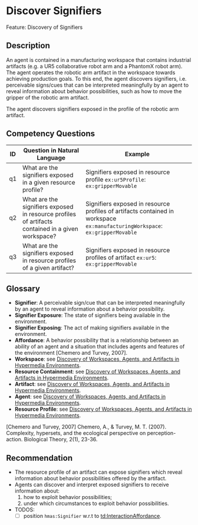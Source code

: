 # Discover Signifiers

Feature: Discovery of Signifiers


## Description
An agent is contained in a manufacturing workspace that contains industrial artifacts (e.g. a UR5 collaborative robot arm and a PhantomX robot arm). The agent operates the robotic arm artifact in the workspace towards achieving production goals. To this end, the agent discovers signifiers, i.e. perceivable signs/cues that can be interpreted meaningfully by an agent to reveal information about behavior possibilities, such as how to move the gripper of the robotic arm artifact.

The agent discovers signifiers exposed in the profile of the robotic arm artifact.

## Competency Questions

| ID | Question in Natural Language                                                                      | Example                                                                                                                      |
|----|---------------------------------------------------------------------------------------------------|------------------------------------------------------------------------------------------------------------------------------|
| q1 | What are the signifiers exposed in a given resource profile?                                      | Signifiers exposed in resource profile `ex:ur5Profile`: `ex:gripperMovable`                                                  |
| q2 | What are the signifiers exposed in resource profiles of artifacts contained in a given workspace? | Signifiers exposed in resource profiles of artifacts contained in workspace `ex:manufacturingWorkspace`: `ex:gripperMovable` |
| q3 | What are the signifiers exposed in resource profiles of a given artifact?                         | Signifiers exposed in resource profiles of artifact `ex:ur5`: `ex:gripperMovable`                                            |

## Glossary
- **Signifier**: A perceivable sign/cue that can be interpreted meaningfully by an agent to reveal information about a behavior possibility.
- **Signifier Exposure**: The state of signifiers being available in the environment.
- **Signifier Exposing**: The act of making signifiers available in the environment.
- **Affordance**: A behavior possibility that is a relationship between an ability of an agent and a situation that includes agents and features of the environment [Chemero and Turvey, 2007].
- **Workspace**: see [Discovery of Workspaces, Agents, and Artifacts in Hypermedia Environments](../discover-core/README.md).
- **Resource Containment**: see [Discovery of Workspaces, Agents, and Artifacts in Hypermedia Environments](../discover-core/README.md).
- **Artifact**: see [Discovery of Workspaces, Agents, and Artifacts in Hypermedia Environments](../discover-core/README.md).
- **Agent**: see [Discovery of Workspaces, Agents, and Artifacts in Hypermedia Environments](../discover-core/README.md).
- **Resource Profile**: see [Discovery of Workspaces, Agents, and Artifacts in Hypermedia Environments](../discover-core/README.md).

[Chemero and Turvey, 2007] Chemero, A., & Turvey, M. T. (2007). Complexity, hypersets, and the ecological perspective on perception-action. Biological Theory, 2(1), 23-36.

## Recommendation 
- The resource profile of an artifact can expose signifiers which reveal information about behavior possibilities offered by the artifact.
- Agents can discover and interpret exposed signifiers to receive information about:
   1. how to exploit behavior possibilities;
   2. under which circumstances to exploit behavior possibilities.
- TODOS:
  - [ ] position `hmas:Signifier` w.r.t to [td:InteractionAffordance](https://www.w3.org/2019/wot/td#InteractionAffordance).
